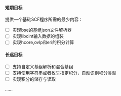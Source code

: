 #### 短期目标

提供一个基础SCF程序所需的最少内容：

- [ ] 实现bse的基组json文件解析器
- [ ] 实现libcint输入数据的组装
- [ ] 实现hcore,ovlp和eri的积分计算

#### 长远目标

- [ ] 支持自定义基组解析和混合基组
- [ ] 支持使用字符串或者枚举指定积分，自动识别积分类型
- [ ] 实现积分的储存与读取

……

